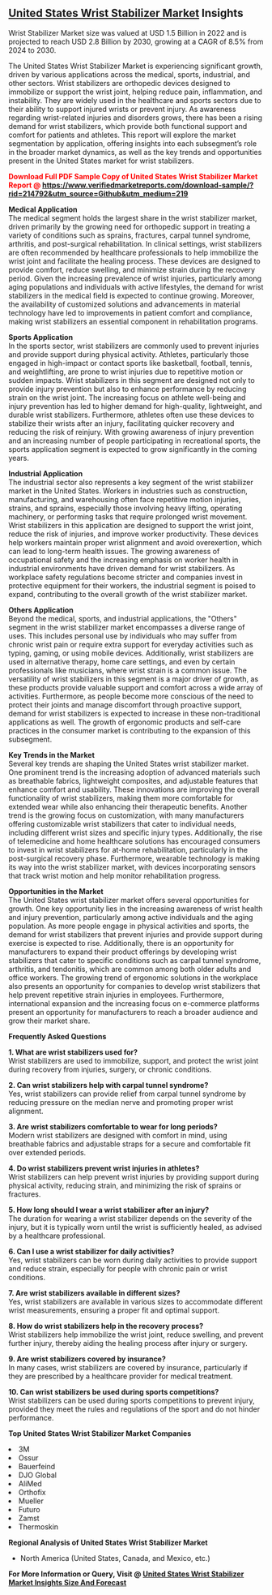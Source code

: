 <h2><a href="https://www.verifiedmarketreports.com/download-sample/?rid=214792&amp;utm_source=Github&amp;utm_medium=219" target="_blank">United States Wrist Stabilizer Market</a> Insights</h2><p>Wrist Stabilizer Market size was valued at USD 1.5 Billion in 2022 and is projected to reach USD 2.8 Billion by 2030, growing at a CAGR of 8.5% from 2024 to 2030.</p><p><p>The United States Wrist Stabilizer Market is experiencing significant growth, driven by various applications across the medical, sports, industrial, and other sectors. Wrist stabilizers are orthopedic devices designed to immobilize or support the wrist joint, helping reduce pain, inflammation, and instability. They are widely used in the healthcare and sports sectors due to their ability to support injured wrists or prevent injury. As awareness regarding wrist-related injuries and disorders grows, there has been a rising demand for wrist stabilizers, which provide both functional support and comfort for patients and athletes. This report will explore the market segmentation by application, offering insights into each subsegment’s role in the broader market dynamics, as well as the key trends and opportunities present in the United States market for wrist stabilizers. <strong><p><span class=""><span style="color: #ff0000;"><strong>Download Full PDF Sample Copy of United States Wrist Stabilizer Market Report</strong> @ </span><a href="https://www.verifiedmarketreports.com/download-sample/?rid=214792&amp;utm_source=Github&amp;utm_medium=219" target="_blank">https://www.verifiedmarketreports.com/download-sample/?rid=214792&amp;utm_source=Github&amp;utm_medium=219</a></span></p></strong></p> <p><strong>Medical Application</strong><br>The medical segment holds the largest share in the wrist stabilizer market, driven primarily by the growing need for orthopedic support in treating a variety of conditions such as sprains, fractures, carpal tunnel syndrome, arthritis, and post-surgical rehabilitation. In clinical settings, wrist stabilizers are often recommended by healthcare professionals to help immobilize the wrist joint and facilitate the healing process. These devices are designed to provide comfort, reduce swelling, and minimize strain during the recovery period. Given the increasing prevalence of wrist injuries, particularly among aging populations and individuals with active lifestyles, the demand for wrist stabilizers in the medical field is expected to continue growing. Moreover, the availability of customized solutions and advancements in material technology have led to improvements in patient comfort and compliance, making wrist stabilizers an essential component in rehabilitation programs.</p> <p><strong>Sports Application</strong><br>In the sports sector, wrist stabilizers are commonly used to prevent injuries and provide support during physical activity. Athletes, particularly those engaged in high-impact or contact sports like basketball, football, tennis, and weightlifting, are prone to wrist injuries due to repetitive motion or sudden impacts. Wrist stabilizers in this segment are designed not only to provide injury prevention but also to enhance performance by reducing strain on the wrist joint. The increasing focus on athlete well-being and injury prevention has led to higher demand for high-quality, lightweight, and durable wrist stabilizers. Furthermore, athletes often use these devices to stabilize their wrists after an injury, facilitating quicker recovery and reducing the risk of reinjury. With growing awareness of injury prevention and an increasing number of people participating in recreational sports, the sports application segment is expected to grow significantly in the coming years.</p> <p><strong>Industrial Application</strong><br>The industrial sector also represents a key segment of the wrist stabilizer market in the United States. Workers in industries such as construction, manufacturing, and warehousing often face repetitive motion injuries, strains, and sprains, especially those involving heavy lifting, operating machinery, or performing tasks that require prolonged wrist movement. Wrist stabilizers in this application are designed to support the wrist joint, reduce the risk of injuries, and improve worker productivity. These devices help workers maintain proper wrist alignment and avoid overexertion, which can lead to long-term health issues. The growing awareness of occupational safety and the increasing emphasis on worker health in industrial environments have driven demand for wrist stabilizers. As workplace safety regulations become stricter and companies invest in protective equipment for their workers, the industrial segment is poised to expand, contributing to the overall growth of the wrist stabilizer market.</p> <p><strong>Others Application</strong><br>Beyond the medical, sports, and industrial applications, the "Others" segment in the wrist stabilizer market encompasses a diverse range of uses. This includes personal use by individuals who may suffer from chronic wrist pain or require extra support for everyday activities such as typing, gaming, or using mobile devices. Additionally, wrist stabilizers are used in alternative therapy, home care settings, and even by certain professionals like musicians, where wrist strain is a common issue. The versatility of wrist stabilizers in this segment is a major driver of growth, as these products provide valuable support and comfort across a wide array of activities. Furthermore, as people become more conscious of the need to protect their joints and manage discomfort through proactive support, demand for wrist stabilizers is expected to increase in these non-traditional applications as well. The growth of ergonomic products and self-care practices in the consumer market is contributing to the expansion of this subsegment.</p> <p><strong>Key Trends in the Market</strong><br>Several key trends are shaping the United States wrist stabilizer market. One prominent trend is the increasing adoption of advanced materials such as breathable fabrics, lightweight composites, and adjustable features that enhance comfort and usability. These innovations are improving the overall functionality of wrist stabilizers, making them more comfortable for extended wear while also enhancing their therapeutic benefits. Another trend is the growing focus on customization, with many manufacturers offering customizable wrist stabilizers that cater to individual needs, including different wrist sizes and specific injury types. Additionally, the rise of telemedicine and home healthcare solutions has encouraged consumers to invest in wrist stabilizers for at-home rehabilitation, particularly in the post-surgical recovery phase. Furthermore, wearable technology is making its way into the wrist stabilizer market, with devices incorporating sensors that track wrist motion and help monitor rehabilitation progress.</p> <p><strong>Opportunities in the Market</strong><br>The United States wrist stabilizer market offers several opportunities for growth. One key opportunity lies in the increasing awareness of wrist health and injury prevention, particularly among active individuals and the aging population. As more people engage in physical activities and sports, the demand for wrist stabilizers that prevent injuries and provide support during exercise is expected to rise. Additionally, there is an opportunity for manufacturers to expand their product offerings by developing wrist stabilizers that cater to specific conditions such as carpal tunnel syndrome, arthritis, and tendonitis, which are common among both older adults and office workers. The growing trend of ergonomic solutions in the workplace also presents an opportunity for companies to develop wrist stabilizers that help prevent repetitive strain injuries in employees. Furthermore, international expansion and the increasing focus on e-commerce platforms present an opportunity for manufacturers to reach a broader audience and grow their market share.</p> <p><strong>Frequently Asked Questions</strong></p> <p><strong>1. What are wrist stabilizers used for?</strong><br>Wrist stabilizers are used to immobilize, support, and protect the wrist joint during recovery from injuries, surgery, or chronic conditions.</p> <p><strong>2. Can wrist stabilizers help with carpal tunnel syndrome?</strong><br>Yes, wrist stabilizers can provide relief from carpal tunnel syndrome by reducing pressure on the median nerve and promoting proper wrist alignment.</p> <p><strong>3. Are wrist stabilizers comfortable to wear for long periods?</strong><br>Modern wrist stabilizers are designed with comfort in mind, using breathable fabrics and adjustable straps for a secure and comfortable fit over extended periods.</p> <p><strong>4. Do wrist stabilizers prevent wrist injuries in athletes?</strong><br>Wrist stabilizers can help prevent wrist injuries by providing support during physical activity, reducing strain, and minimizing the risk of sprains or fractures.</p> <p><strong>5. How long should I wear a wrist stabilizer after an injury?</strong><br>The duration for wearing a wrist stabilizer depends on the severity of the injury, but it is typically worn until the wrist is sufficiently healed, as advised by a healthcare professional.</p> <p><strong>6. Can I use a wrist stabilizer for daily activities?</strong><br>Yes, wrist stabilizers can be worn during daily activities to provide support and reduce strain, especially for people with chronic pain or wrist conditions.</p> <p><strong>7. Are wrist stabilizers available in different sizes?</strong><br>Yes, wrist stabilizers are available in various sizes to accommodate different wrist measurements, ensuring a proper fit and optimal support.</p> <p><strong>8. How do wrist stabilizers help in the recovery process?</strong><br>Wrist stabilizers help immobilize the wrist joint, reduce swelling, and prevent further injury, thereby aiding the healing process after injury or surgery.</p> <p><strong>9. Are wrist stabilizers covered by insurance?</strong><br>In many cases, wrist stabilizers are covered by insurance, particularly if they are prescribed by a healthcare provider for medical treatment.</p> <p><strong>10. Can wrist stabilizers be used during sports competitions?</strong><br>Wrist stabilizers can be used during sports competitions to prevent injury, provided they meet the rules and regulations of the sport and do not hinder performance.</p></p><p><strong>Top United States Wrist Stabilizer Market Companies</strong></p><div data-test-id=""><p><li>3M</li><li> Ossur</li><li> Bauerfeind</li><li> DJO Global</li><li> AliMed</li><li> Orthofix</li><li> Mueller</li><li> Futuro</li><li> Zamst</li><li> Thermoskin</li></p><div><strong>Regional Analysis of&nbsp;United States Wrist Stabilizer Market</strong></div><ul><li dir="ltr"><p dir="ltr">North America&nbsp;(United States, Canada, and Mexico, etc.)</p></li></ul><p><strong>For More Information or Query, Visit @&nbsp;</strong><strong><a href="https://www.verifiedmarketreports.com/product/wrist-stabilizer-market/?utm_source=Github&amp;utm_medium=219" target="_blank">United States Wrist Stabilizer Market Insights Size And Forecast</a></strong></p></div>
